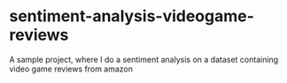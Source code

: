 # sentiment-analysis-videogame-reviews
A sample project, where I do a sentiment analysis on a dataset containing video game reviews from amazon
